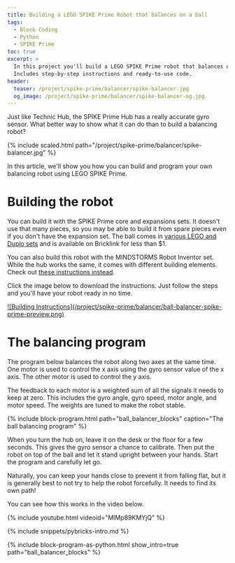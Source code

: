 ```yaml
---
title: Building a LEGO SPIKE Prime Robot that balances on a ball
tags:
  - Block Coding
  - Python
  - SPIKE Prime
toc: true
excerpt: >
  In this project you'll build a LEGO SPIKE Prime robot that balances on a ball.
  Includes step-by-step instructions and ready-to-use code.
header:
  teaser: /project/spike-prime/balancer/spike-balancer.jpg
  og_image: /project/spike-prime/balancer/spike-balancer-og.jpg
---
```


Just like Technic Hub, the SPIKE Prime Hub has a really accurate gyro sensor.
What better way to show what it can do than to build a balancing robot?

{% include scaled.html
  path="/project/spike-prime/balancer/spike-balancer.jpg"
%}

In this article, we'll show you how you can build and program your own
balancing robot using LEGO SPIKE Prime.


# Building the robot

You can build it with the SPIKE Prime core and expansions sets. It doesn't use
that many pieces, so you may be able to build it from spare pieces even if you
don't have the expansion set. The ball comes in [various LEGO and Duplo
sets](https://brickset.com/sets/containing-part-4156530) and is available on
Bricklink for less than $1.

You can also build this robot with the MINDSTORMS Robot Inventor set. While the hub works
the same, it comes with different building elements. Check
out [these instructions instead](../lego-mindstorms-ball-balancer/).

Click the image below to download the instructions. Just
follow the steps and you'll have your robot ready in no time.

<a href="/project/spike-prime/balancer/ball-balancer-spike-prime.pdf" download>
![Building Instructions](/project/spike-prime/balancer/ball-balancer-spike-prime-preview.png)
</a>

# The balancing program

The program below balances the robot along two axes at the same time. One motor
is used to control the x axis using the gyro sensor value of the x axis. The
other motor is used to control the y axis.

The feedback to each motor is a weighted sum of all the signals it needs to
keep at zero. This includes the gyro angle, gyro speed, motor angle, and motor
speed. The weights are tuned to make the robot stable.

{% include block-program.html
path="ball_balancer_blocks"
caption="The ball balancing program"
%}

When you turn the hub on, leave it on the desk or the floor for a few seconds.
This gives the gyro sensor a chance to calibrate. Then put the robot on top
of the ball and let it stand upright between your hands. Start the program and
carefully let go.

Naturally, you can keep your hands close to prevent it from falling flat, but
it is generally best to not try to help the robot forcefully. It needs to find
its own path!

You can see how this works in the video below.


{% include youtube.html videoid="MlMp89KMYjQ" %}



{% include snippets/pybricks-intro.md %}

{%
  include block-program-as-python.html
  show_intro=true
  path="ball_balancer_blocks"
%}
